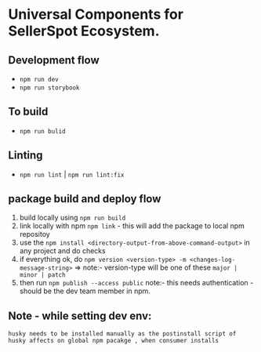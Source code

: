 # Universal Components for SellerSpot Ecosystem.

## Development flow

-   `npm run dev`
-   `npm run storybook`

## To build

-   `npm run bulid`

## Linting

-   `npm run lint` | `npm run lint:fix`

## package build and deploy flow

1. build locally using `npm run build`
2. link locally with npm `npm link` - this will add the package to local npm repositoy
3. use the `npm install <directory-output-from-above-command-output>` in any project and do checks
4. if everything ok, do `npm version <version-type> -m <changes-log-message-string>` => note:- version-type will be one of these `major | minor | patch`
5. then run `npm publish --access public` note:- this needs authentication - should be the dev team member in npm.

## Note - while setting dev env:

`husky needs to be installed manually as the postinstall script of husky affects on global npm pacakge , when consumer installs`
